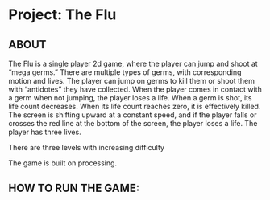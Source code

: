 # Project: The Flu

## ABOUT

The Flu is a single player 2d game, where the player can jump and shoot at “mega germs.” There are multiple types of germs, with corresponding motion and lives. The player can jump on germs to kill them or shoot them with “antidotes” they have collected. When the player comes in contact with a germ when not jumping, the player loses a life. When a germ is shot, its life count decreases. When its life count reaches zero, it is effectively killed. The screen is shifting upward at a constant speed, and if the player falls or crosses the red line at the bottom of the screen, the player loses a life. The player has three lives.

 There are three levels with increasing difficulty
 
 The game is built on processing.

## HOW TO RUN THE GAME:
